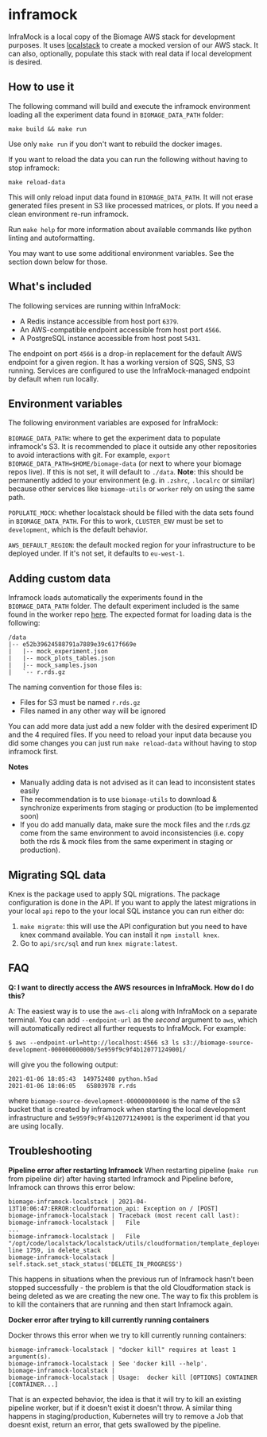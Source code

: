 # inframock

InfraMock is a local copy of the Biomage AWS stack for development purposes. It uses
[localstack](https://github.com/localstack/localstack) to create a mocked version of our AWS stack.
It can also, optionally, populate this stack with real data if local development is desired.

## How to use it

The following command will build and execute the inframock environment loading all the experiment data found in `BIOMAGE_DATA_PATH` folder:

    make build && make run

Use only `make run` if you don't want to rebuild the docker images.

If you want to reload the data you can run the following without having to stop inframock:

    make reload-data

This will only reload input data found in `BIOMAGE_DATA_PATH`. It will not erase generated files present in S3 like processed matrices, or plots. If you need a clean environment re-run inframock.

Run `make help` for more information about available commands like python linting and autoformatting.


You may want to use some additional environment variables. See the section down below for those.

## What's included

The following services are running within InfraMock:

* A Redis instance accessible from host port `6379`.
* An AWS-compatible endpoint accessible from host port `4566`.
* A PostgreSQL instance accessible from host post `5431`.

The endpoint on port `4566` is a drop-in replacement for the default AWS endpoint for a given
region. It has a working version of SQS, SNS, S3 running. Services are configured
to use the InfraMock-managed endpoint by default when run locally.

## Environment variables


The following environment variables are exposed for InfraMock:

`BIOMAGE_DATA_PATH`: where to get the experiment data to populate inframock's S3. It is recommended
to place it outside any other repositories to avoid interactions with git. For example, `export BIOMAGE_DATA_PATH=$HOME/biomage-data` (or next to where your biomage repos live). If this is not set, it will default to `./data`. **Note**: this should be permanently added to your environment (e.g. in `.zshrc`, `.localrc` or similar) because other services like `biomage-utils` or `worker` rely on using the same path.

`POPULATE_MOCK`: whether localstack should be filled with the data sets found in `BIOMAGE_DATA_PATH`.
For this to work, `CLUSTER_ENV` must be set to `development`, which is the default behavior.

`AWS_DEFAULT_REGION`: the default mocked region for your infrastructure to be deployed under. If it's not set,
it defaults to `eu-west-1`.

## Adding custom data


Inframock loads automatically the experiments found in the `BIOMAGE_DATA_PATH` folder. The default experiment included is the same found in the worker repo [here](https://github.com/biomage-org/worker/blob/master/data/test/r.rds.gz). The expected format for loading data is the following:


    /data
    |-- e52b39624588791a7889e39c617f669e
    |   |-- mock_experiment.json
    |   |-- mock_plots_tables.json
    |   |-- mock_samples.json
    |   `-- r.rds.gz


The naming convention for those files is:
 * Files for S3 must be named `r.rds.gz`
 * Files named in any other way will be ignored

You can add more data just add a new folder with the desired experiment ID and the 4 required files. If you need to reload your input data because you did
some changes you can just run `make reload-data` without having to stop inframock first.

**Notes**

* Manually adding data is not advised as it can lead to inconsistent states easily
* The recommendation is to use `biomage-utils` to download & synchronize experiments from staging or production (to be implemented soon)
* If you do add manually data, make sure the mock files and the r.rds.gz come from the same environment to avoid inconsistencies (i.e. copy both the rds & mock files from the same experiment in staging or production).

## Migrating SQL data

Knex is the package used to apply SQL migrations. The package configuration is done in the API. If you want to apply the latest migrations in your local `api` repo to the your local SQL instance you can run either do:
1. `make migrate`: this will use the API configuration but you need to have knex command available. You can install it `npm install knex`.
2. Go to `api/src/sql` and run `knex migrate:latest`.

## FAQ

**Q: I want to directly access the AWS resources in InfraMock. How do I do this?**

A: The easiest way is to use the `aws-cli` along with InfraMock on a separate terminal.
You can add `--endpoint-url` as the *second* argument to
`aws`, which will automatically redirect all further requests to InfraMock. For example:

    $ aws --endpoint-url=http://localhost:4566 s3 ls s3://biomage-source-development-000000000000/5e959f9c9f4b120771249001/

will give you the following output:

    2021-01-06 18:05:43  149752480 python.h5ad
    2021-01-06 18:06:05   65803978 r.rds

where `biomage-source-development-000000000000` is the name of the s3 bucket that is created by inframock when starting the
local development infrastructure and `5e959f9c9f4b120771249001` is the experiment id that you are using locally.

Troubleshooting
---------------

**Pipeline error after restarting Inframock**
When restarting pipeline (`make run` from pipeline dir) after having started Inframock and Pipeline before, Inframock can throws this error below:

```
biomage-inframock-localstack | 2021-04-13T10:06:47:ERROR:cloudformation_api: Exception on / [POST]
biomage-inframock-localstack | Traceback (most recent call last):
biomage-inframock-localstack |   File
...
biomage-inframock-localstack |   File "/opt/code/localstack/localstack/utils/cloudformation/template_deployer.py", line 1759, in delete_stack
biomage-inframock-localstack |     self.stack.set_stack_status('DELETE_IN_PROGRESS')
```
This happens in situations when the previous run of Inframock hasn't been stopped successfully - the problem is that the old Cloudformation stack is being deleted as we are creating the new one. The way to fix this problem is to kill the containers that are running and then start Inframock again.


**Docker error after trying to kill currently running containers**

Docker throws this error when we try to kill currently running containers:

```
biomage-inframock-localstack | "docker kill" requires at least 1 argument(s).
biomage-inframock-localstack | See 'docker kill --help'.
biomage-inframock-localstack |
biomage-inframock-localstack | Usage:  docker kill [OPTIONS] CONTAINER [CONTAINER...]
```

That is an expected behavior, the idea is that it will try to kill an existing pipeline worker, but if it doesn't exist it doesn't throw. A similar thing happens in staging/production, Kubernetes will try to remove a Job that doesnt exist, return an error, that gets swallowed by the pipeline.

